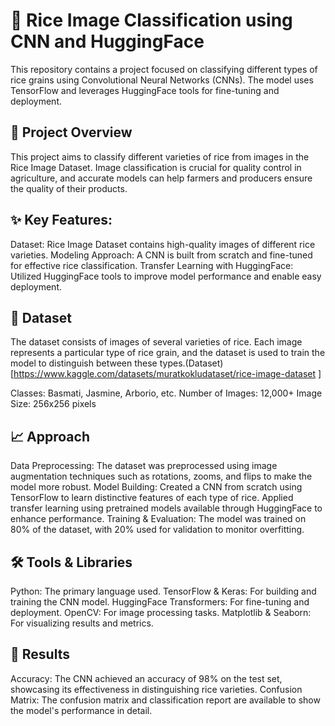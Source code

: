 
# 🍚 Rice Image Classification using CNN and HuggingFace
This repository contains a project focused on classifying different types of rice grains using Convolutional Neural Networks (CNNs). The model uses TensorFlow and leverages HuggingFace tools for fine-tuning and deployment.

## 🚀 Project Overview
This project aims to classify different varieties of rice from images in the Rice Image Dataset. Image classification is crucial for quality control in agriculture, and accurate models can help farmers and producers ensure the quality of their products.

## ✨ Key Features:
Dataset: Rice Image Dataset contains high-quality images of different rice varieties.
Modeling Approach: A CNN is built from scratch and fine-tuned for effective rice classification.
Transfer Learning with HuggingFace: Utilized HuggingFace tools to improve model performance and enable easy deployment.
## 📁 Dataset
The dataset consists of images of several varieties of rice. Each image represents a particular type of rice grain, and the dataset is used to train the model to distinguish between these types.(Dataset)[https://www.kaggle.com/datasets/muratkokludataset/rice-image-dataset ]

Classes: Basmati, Jasmine, Arborio, etc.
Number of Images: 12,000+
Image Size: 256x256 pixels
## 📈 Approach
Data Preprocessing: The dataset was preprocessed using image augmentation techniques such as rotations, zooms, and flips to make the model more robust.
Model Building:
Created a CNN from scratch using TensorFlow to learn distinctive features of each type of rice.
Applied transfer learning using pretrained models available through HuggingFace to enhance performance.
Training & Evaluation: The model was trained on 80% of the dataset, with 20% used for validation to monitor overfitting.
## 🛠️ Tools & Libraries
Python: The primary language used.
TensorFlow & Keras: For building and training the CNN model.
HuggingFace Transformers: For fine-tuning and deployment.
OpenCV: For image processing tasks.
Matplotlib & Seaborn: For visualizing results and metrics.
## 🎯 Results
Accuracy: The CNN achieved an accuracy of 98% on the test set, showcasing its effectiveness in distinguishing rice varieties.
Confusion Matrix: The confusion matrix and classification report are available to show the model's performance in detail.
